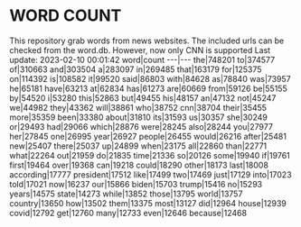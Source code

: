 # WORD COUNT
This repository grab words from news websites. The included urls can be checked from the word.db.
However, now only CNN is supported
Last update: 2023-02-10 00:01:42
word|count
---|---
the|748201
to|374577
of|310663
and|303504
a|283097
in|269485
that|163179
for|125375
on|114392
is|108582
it|99520
said|86803
with|84628
as|78840
was|73957
he|65181
have|63213
at|62834
has|61273
are|60669
from|59126
be|55155
by|54520
i|53280
this|52863
but|49455
his|48157
an|47132
not|45247
we|44982
they|43362
will|38861
who|38752
cnn|38704
their|35455
more|35359
been|33380
about|31810
its|31593
us|30357
she|30249
or|29493
had|29066
which|28876
were|28245
also|28244
you|27977
her|27845
one|26995
year|26927
people|26455
would|26216
after|25481
new|25407
there|25037
up|24899
when|23175
all|22860
than|22771
what|22264
out|21959
do|21835
time|21336
so|20126
some|19940
if|19761
first|19464
over|19368
can|19218
could|18290
other|18173
last|18008
according|17777
president|17512
like|17499
two|17469
just|17129
into|17023
told|17021
now|16237
our|15866
biden|15703
trump|15416
no|15293
years|14575
state|14273
while|13852
those|13795
world|13757
country|13650
how|13502
them|13375
most|13127
did|12964
house|12939
covid|12792
get|12760
many|12733
even|12646
because|12468
